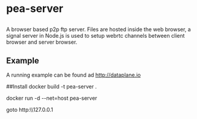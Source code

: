 # pea-server
##
A browser based p2p ftp server. Files are hosted inside the web browser, a signal server in Node.js is used to setup webrtc channels
between client browser and server browser.

## Example
A running example can be found ad http://dataplane.io

##Install
docker build -t pea-server .

docker run -d --net=host pea-server

goto http:\\\\127.0.0.1

